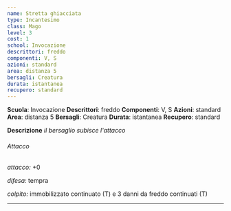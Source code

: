 ```yaml
---
name: Stretta ghiacciata
type: Incantesimo
class: Mago
level: 3
cost: 1
school: Invocazione
descrittori: freddo
componenti: V, S
azioni: standard
area: distanza 5
bersagli: Creatura
durata: istantanea
recupero: standard
---
```

**Scuola**: Invocazione
**Descrittori**: freddo
**Componenti**: V, S
**Azioni**: standard
**Area**: distanza 5
**Bersagli**: Creatura
**Durata**: istantanea
**Recupero**: standard

**Descrizione**
*il bersaglio subisce l'attacco*

###### Attacco

*attacco:* +0

*difesa:* tempra

*colpito:* immobilizzato continuato (T) e 3 danni da freddo continuati (T)

---